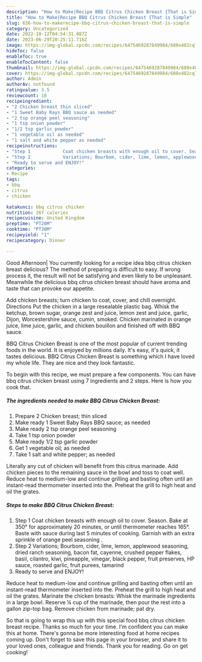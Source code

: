 ```yaml
---
description: "How to Make|Recipe BBQ Citrus Chicken Breast {That is Simple"
title: "How to Make|Recipe BBQ Citrus Chicken Breast {That is Simple"
slug: 656-how-to-makerecipe-bbq-citrus-chicken-breast-that-is-simple
category: Uncategorized
date: 2022-10-12T04:54:31.087Z
date: 2023-06-29T20:25:11.716Z
image: https://img-global.cpcdn.com/recipes/6475469287849984/680x482cq70/bbq-citrus-chicken-breast-recipe-main-photo.jpg
hideToc: false
enableToc: true
enableTocContent: false
thumbnail: https://img-global.cpcdn.com/recipes/6475469287849984/680x482cq70/bbq-citrus-chicken-breast-recipe-main-photo.jpg
cover: https://img-global.cpcdn.com/recipes/6475469287849984/680x482cq70/bbq-citrus-chicken-breast-recipe-main-photo.jpg
author: Admin
authorAv: notfound
ratingvalue: 3.5
reviewcount: 10
recipeingredient:
- "2 Chicken breast thin sliced"
- "1 Sweet Baby Rays BBQ sauce as needed"
- "2 tsp orange peel seasoning"
- "1 tsp onion powder"
- "1/2 tsp garlic powder"
- "1 vegetable oil as needed"
- "1 salt and white pepper as needed"
recipeinstructions:
- "Step 1            Coat chicken breasts with enough oil to cover. Season. Bake at 350° for approximately 20 minutes, or until thermometer reaches 165°. Baste with sauce during last 5 minutes of cooking. Garnish with an extra sprinkle of orange peel seasoning ."
- "Step 2            Variations; Bourbom, cider, lime, lemon, applewood seasoning, dried ranch seasoning, bacon fat, cayenne, crushed pepper flakes, basil, cilantro, kiwi, pineapple, vinegar, black pepper, fruit preserves, HP sauce, roasted garlic, fruit purees, tamarind"
- "Ready to serve and ENJOY!"
categories:
- Recipe
tags:
- bbq
- citrus
- chicken

katakunci: bbq citrus chicken 
nutrition: 267 calories
recipecuisine: United Kingdom
preptime: "PT20M"
cooktime: "PT30M"
recipeyield: "1"
recipecategory: Dinner

---
```



Good Afternoon| You currently looking for a recipe idea bbq citrus chicken breast delicious? The method of preparing is difficult to easy. If wrong process it, the result will not be satisfying and even likely to be unpleasant. Meanwhile the delicious bbq citrus chicken breast should have aroma and taste that can provoke our appetite.





Add chicken breasts; turn chicken to coat, cover, and chill overnight. Directions Put the chicken in a large resealable plastic bag. Whisk the ketchup, brown sugar, orange zest and juice, lemon zest and juice, garlic, Dijon, Worcestershire sauce, cumin, smoked. Chicken marinated in orange juice, lime juice, garlic, and chicken bouillon and finished off with BBQ sauce.

BBQ Citrus Chicken Breast is one of the most popular of current trending foods in the world. It is enjoyed by millions daily. It's easy, it's quick, it tastes delicious. BBQ Citrus Chicken Breast is something which I have loved my whole life. They are nice and they look fantastic.


To begin with this recipe, we must prepare a few components. You can have bbq citrus chicken breast using 7 ingredients and 2 steps. Here is how you cook that.

<!--inarticleads1-->

##### The ingredients needed to make BBQ Citrus Chicken Breast:

1. Prepare 2 Chicken breast; thin sliced
1. Make ready 1 Sweet Baby Rays BBQ sauce; as needed
1. Make ready 2 tsp orange peel seasoning
1. Take 1 tsp onion powder
1. Make ready 1/2 tsp garlic powder
1. Get 1 vegetable oil; as needed
1. Take 1 salt and white pepper; as needed


Literally any cut of chicken will benefit from this citrus marinade. Add chicken pieces to the remaining sauce in the bowl and toss to coat well. Reduce heat to medium-low and continue grilling and basting often until an instant-read thermometer inserted into the. Preheat the grill to high heat and oil the grates. 

<!--inarticleads2-->

##### Steps to make BBQ Citrus Chicken Breast:

1. Step 1            Coat chicken breasts with enough oil to cover. Season. Bake at 350° for approximately 20 minutes, or until thermometer reaches 165°. Baste with sauce during last 5 minutes of cooking. Garnish with an extra sprinkle of orange peel seasoning .
1. Step 2            Variations; Bourbom, cider, lime, lemon, applewood seasoning, dried ranch seasoning, bacon fat, cayenne, crushed pepper flakes, basil, cilantro, kiwi, pineapple, vinegar, black pepper, fruit preserves, HP sauce, roasted garlic, fruit purees, tamarind
1. Ready to serve and ENJOY!

Reduce heat to medium-low and continue grilling and basting often until an instant-read thermometer inserted into the. Preheat the grill to high heat and oil the grates. Marinate the chicken breasts: Whisk the marinade ingredients in a large bowl. Reserve ¼ cup of the marinade, then pour the rest into a gallon zip-top bag. Remove chicken from marinade; pat dry. 

So that is going to wrap this up with this special food bbq citrus chicken breast recipe. Thanks so much for your time. I'm confident you can make this at home. There's gonna be more interesting food at home recipes coming up. Don't forget to save this page in your browser, and share it to your loved ones, colleague and friends. Thank you for reading. Go on get cooking!
